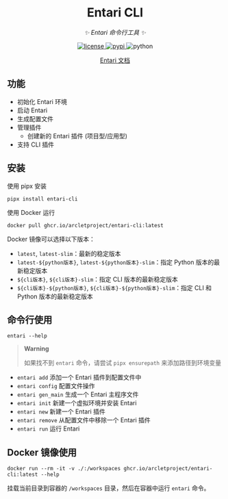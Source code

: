 <div align="center">

# Entari CLI

_✨ Entari 命令行工具 ✨_

</div>

<p align="center">
  <a href="https://raw.githubusercontent.com/ArcletProject/entari-cli/main/LICENSE">
    <img src="https://img.shields.io/github/license/ArcletProject/entari-cli" alt="license">
  </a>
  <a href="https://pypi.python.org/pypi/entari-cli">
    <img src="https://img.shields.io/pypi/v/entari-cli" alt="pypi">
  </a>
  <img src="https://img.shields.io/badge/python-3.9+-blue" alt="python">
</p>

<p align="center">
  <a href="https://arclet.top/tutorial/entari">Entari 文档</a>
</p>

## 功能

- 初始化 Entari 环境
- 启动 Entari
- 生成配置文件
- 管理插件
  - 创建新的 Entari 插件 (项目型/应用型)
- 支持 CLI 插件

## 安装

使用 pipx 安装

```shell
pipx install entari-cli
```

使用 Docker 运行

```shell
docker pull ghcr.io/arcletproject/entari-cli:latest
```

Docker 镜像可以选择以下版本：

- `latest`, `latest-slim`：最新的稳定版本
- `latest-${python版本}`, `latest-${python版本}-slim`：指定 Python 版本的最新稳定版本
- `${cli版本}`, `${cli版本}-slim`：指定 CLI 版本的最新稳定版本
- `${cli版本}-${python版本}`, `${cli版本}-${python版本}-slim`：指定 CLI 和 Python 版本的最新稳定版本

## 命令行使用

```shell
entari --help
```

> **Warning**
>
> 如果找不到 `entari` 命令，请尝试 `pipx ensurepath` 来添加路径到环境变量

- `entari add`            添加一个 Entari 插件到配置文件中
- `entari config`         配置文件操作
- `entari gen_main`       生成一个 Entari 主程序文件
- `entari init`           新建一个虚拟环境并安装 Entari
- `entari new`            新建一个 Entari 插件
- `entari remove`         从配置文件中移除一个 Entari 插件
- `entari run`            运行 Entari

## Docker 镜像使用

```shell
docker run --rm -it -v ./:/workspaces ghcr.io/arcletproject/entari-cli:latest --help
```

挂载当前目录到容器的 `/workspaces` 目录，然后在容器中运行 `entari` 命令。
